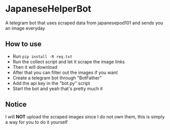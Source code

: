 # JapaneseHelperBot
A telegram bot that uses scraped data from japanesepod101 and sends you an image everyday
## How to use
- Run ```pip install -R req.txt```
- Run the collect script and let it scrape the image links
- Then it will download
- After that you can filter out the images if you want
- Create a telegram bot through "BotFather"
- Add the api key in the "bot.py" script
- Start the bot and yeah that's pretty much it
## Notice
I will **NOT** upload the scraped images since I do not own them, this is simply a way for you to do it yourself 

